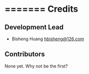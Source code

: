 =======
Credits
=======

Development Lead
----------------

* Bisheng Huang <hbisheng@126.com>


Contributors
------------

None yet. Why not be the first?
